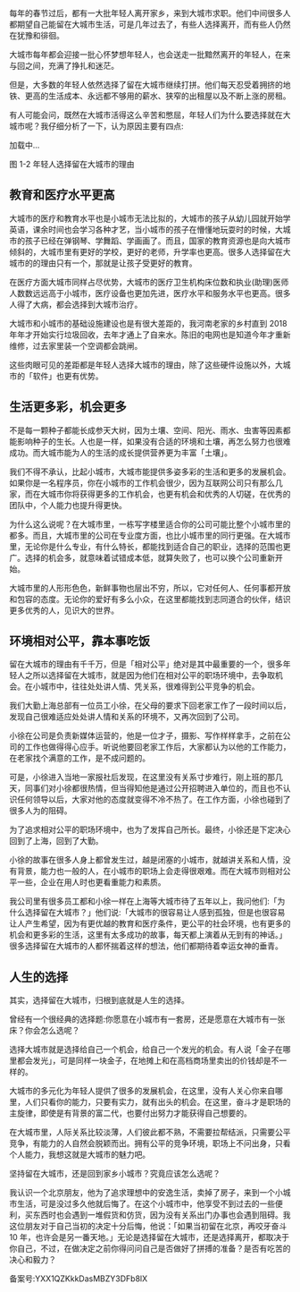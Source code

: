 每年的春节过后，都有一大批年轻人离开家乡，来到大城市求职。他们中间很多人都期望自己能留在大城市生活，可是几年过去了，有些人选择离开，而有些人仍然在犹豫和徘徊。

大城市每年都会迎接一批心怀梦想年轻人，也会送走一批黯然离开的年轻人，在来与回之间，充满了挣扎和迷茫。

但是，大多数的年轻人依然选择了留在大城市继续打拼。他们每天忍受着拥挤的地铁、更高的生活成本、永远都不够用的薪水、狭窄的出租屋以及不断上涨的房租。

有人可能会问，既然在大城市活得这么辛苦和憋屈，年轻人们为什么要选择就在大城市呢？我仔细分析了一下，认为原因主要有四点:

加载中...

图 1-2 年轻人选择留在大城市的理由

## **教育和医疗水平更高**

大城市的医疗和教育水平也是小城市无法比拟的，大城市的孩子从幼儿园就开始学英语，课余时间也会学习各种才艺，当小城市的孩子在懵懂地玩耍时的时候，大城市的孩子已经在弹钢琴、学舞蹈、学画画了。而且，国家的教育资源也是向大城市倾斜的，大城市里有更好的学校，更好的老师，升学率也更高。很多人选择留在大城市的的理由只有一个，那就是让孩子受更好的教育。

在医疗方面大城市同样占尽优势，大城市的医疗卫生机构床位数和执业\(助理\)医师人数数远远高于小城市，医疗设备也更加先进，医疗水平和服务水平也更高。很多人得了大病，都会选择到大城市治疗。

大城市和小城市的基础设施建设也是有很大差距的，我河南老家的乡村直到 2018 年年才开始实行垃圾回收，去年才通上了自来水。陈旧的电网也是知道今年才重新维修，过去家里装一个空调都会跳闸。

这些肉眼可见的差距都是年轻人选择大城市的理由，除了这些硬件设施以外，大城市的「软件」也更有优势。

## **生活更多彩，机会更多**

不是每一颗种子都能长成参天大树，因为土壤、空间、阳光、雨水、虫害等因素都能影响种子的生长。人也是一样，如果没有合适的环境和土壤，再怎么努力也很难成功。而大城市能为人的生活的成长提供营养更为丰富「土壤」。

我们不得不承认，比起小城市，大城市能提供多姿多彩的生活和更多的发展机会。如果你是一名程序员，你在小城市的工作机会很少，因为互联网公司只有那么几家，而在大城市你将获得更多的工作机会，也更有机会和优秀的人切磋，在优秀的团队中，个人能力也提升得更快。

为什么这么说呢？在大城市里，一栋写字楼里适合你的公司可能比整个小城市里的都多。而且，大城市里的公司在专业度方面，也比小城市里的同行更强。在大城市里，无论你是什么专业，有什么特长，都能找到适合自己的职业，选择的范围也更广。选择的机会多，就意味着试错成本低，就算失败了，也可以换个公司重新开始。

大城市里的人形形色色，新鲜事物也层出不穷，所以，它对任何人、任何事都开放和包容的态度。无论你的爱好有多么小众，在这里都能找到志同道合的伙伴，结识更多优秀的人，见识大的世界。

## **环境相对公平，靠本事吃饭**

留在大城市的理由有千千万，但是「相对公平」绝对是其中最重要的一个，很多年轻人之所以选择留在大城市，就是因为他们在相对公平的职场环境中，去争取机会。在小城市中，往往处处讲人情、凭关系，很难得到公平竞争的机会。

我们大勤上海总部有一位员工小徐，在父母的要求下回老家工作了一段时间以后，发现自己很难适应处处讲人情和关系的环境不，又再次回到了公司。

小徐在公司是负责新媒体运营的，他是一位才子，摄影、写作样样拿手，之前在公司的工作也做得得心应手。听说他要回老家工作后，大家都认为以他的工作能力，在老家找个满意的工作，是不成问题的。

可是，小徐进入当地一家报社后发现，在这里没有关系寸步难行，刚上班的那几天，同事们对小徐都很热情，但当得知他是通过公开招聘进入单位的，而且也不认识任何领导以后，大家对他的态度就变得不冷不热了。在工作方面，小徐也碰到了很多人为的阻碍。

为了追求相对公平的职场环境中，也为了发挥自己所长。最终，小徐还是下定决心回到了上海，回到了大勤。

小徐的故事在很多人身上都曾发生过，越是闭塞的小城市，就越讲关系和人情，没有背景，能力也一般的人，在小城市的职场上会走得很艰难。而在大城市则相对公平一些，企业在用人时也更看重能力和素质。

我公司里有很多员工都和小徐一样在上海等大城市待了五年以上，我问他们:「为什么选择留在大城市？」他们说:「大城市的很容易让人感到孤独，但是也很容易让人产生希望，因为有更优越的教育和医疗条件，更公平的社会环境，也有更多的机会和更多彩的生活，这里有太多成功的故事，每天都上演着从无到有的神话。」很多选择留在大城市的人都怀揣着这样的想法，他们都期待着幸运女神的垂青。

## **人生的选择**

其实，选择留在大城市，归根到底就是人生的选择。

曾经有一个很经典的选择题:你愿意在小城市有一套房，还是愿意在大城市有一张床？你会怎么选呢？

选择大城市就是选择给自己一个机会，给自己一个发光的机会。有人说「金子在哪里都会发光」，可是同样一块金子，在地摊上和在高档商场里卖出的价钱却是不一样的。

大城市的多元化为年轻人提供了很多的发展机会，在这里，没有人关心你来自哪里，人们只看你的能力，只要有实力，就有出头的机会。在这里，奋斗才是职场的主旋律，即使是有背景的富二代，也要付出努力才能获得自己想要的。

在大城市里，人际关系比较淡薄，人们彼此都不熟，不需要拉帮结派，只需要公平竞争，有能力的人自然会脱颖而出。拥有公平的竞争环境，职场上不问出身，只看个人能力，我想这就是大城市的魅力吧。

坚持留在大城市，还是回到家乡小城市？究竟应该怎么选呢？

我认识一个北京朋友，他为了追求理想中的安逸生活，卖掉了房子，来到一个小城市生活，可是没过多久他就后悔了。在这个小城市中，他享受不到过去的一些便利，买东西时也会遇到一堆假货和仿货，因为没有关系出门办事也会遇到阻碍。我这位朋友对于自己当初的决定十分后悔，他说：「如果当初留在北京，再咬牙奋斗 10 年，也许会是另一番天地。」无论是选择留在大城市，还是选择离开，都取决于你自己，不过，在做决定之前你得问问自己是否做好了拼搏的准备？是否有吃苦的决心和毅力？

备案号:YXX1QZKkkDasMBZY3DFb8lX